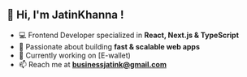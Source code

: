 ## 👋 Hi, I'm JatinKhanna !  
- 💻 Frontend Developer specialized in **React, Next.js & TypeScript**  
- 🚀 Passionate about building **fast & scalable web apps**  
- 🔭 Currently working on [E-wallet)  
- 📫 Reach me at **businessjatink@gmail.com**  

